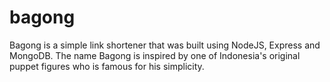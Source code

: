 # bagong
Bagong is a simple link shortener that was built using NodeJS, Express and MongoDB. The name Bagong is inspired by one of Indonesia's original puppet figures who is famous for his simplicity.

